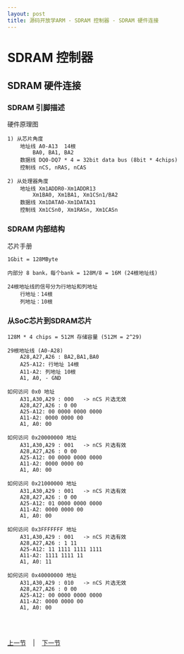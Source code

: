 ```yaml
---
layout: post
title: 源码开放学ARM - SDRAM 控制器 - SDRAM 硬件连接
---
```


# SDRAM 控制器 

## SDRAM 硬件连接

### SDRAM 引脚描述
硬件原理图

	1) 从芯片角度  
		地址线	A0-A13 	14根
			BA0, BA1, BA2
		数据线	DQ0-DQ7 * 4 = 32bit data bus (8bit * 4chips)
		控制线	nCS, nRAS, nCAS
		
	2) 从处理器角度  
		地址线	Xm1ADDR0-Xm1ADDR13
			Xm1BA0, Xm1BA1, Xm1CSn1/BA2
		数据线	Xm1DATA0-Xm1DATA31
		控制线	Xm1CSn0, Xm1RASn, Xm1CASn	


### SDRAM 内部结构 
芯片手册

	1Gbit = 128MByte
	
	内部分 8 bank，每个bank = 128M/8 = 16M (24根地址线)
	
	24根地址线的信号分为行地址和列地址  
		行地址：14根
		列地址：10根
						
### 从SoC芯片到SDRAM芯片
	128M * 4 chips = 512M 存储容量 (512M = 2^29)
				
	29根地址线 (A0-A28)
		A28,A27,A26 : BA2,BA1,BA0
		A25-A12: 行地址 14根
		A11-A2: 列地址 10根
		A1, A0, - GND

	如何访问 0x0 地址
		A31,A30,A29 : 000	-> nCS 片选无效
		A28,A27,A26 : 0 00
		A25-A12: 00 0000 0000 0000
		A11-A2: 0000 0000 00
		A1, A0: 00	
	
	如何访问 0x20000000 地址
		A31,A30,A29 : 001	-> nCS 片选有效
		A28,A27,A26 : 0 00
		A25-A12: 00 0000 0000 0000
		A11-A2: 0000 0000 00
		A1, A0: 00	
	
	如何访问 0x21000000 地址
		A31,A30,A29 : 001	-> nCS 片选有效
		A28,A27,A26 : 0 00
		A25-A12: 01 0000 0000 0000
		A11-A2: 0000 0000 00
		A1, A0: 00
		
	如何访问 0x3FFFFFFF 地址
		A31,A30,A29 : 001	-> nCS 片选有效
		A28,A27,A26 : 1 11
		A25-A12: 11 1111 1111 1111
		A11-A2: 1111 1111 11
		A1, A0: 11	
		
	如何访问 0x40000000 地址
		A31,A30,A29 : 010	-> nCS 片选无效
		A28,A27,A26 : 0 00
		A25-A12: 00 0000 0000 0000
		A11-A2: 0000 0000 00
		A1, A0: 00	
		
	

<br> <br> 
<div> <a href="chp5-4.html">上一节</a> &nbsp;&nbsp; | &nbsp;&nbsp; <a href="chp6-2.html">下一节</a> </div> <br> <br>
